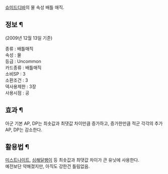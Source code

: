[슈미드디바](%EC%8A%88%EB%AF%B8%EB%93%9C%EB%94%94%EB%B0%94.md)의 물 속성 배틀 매직.

## 정보 ¶

(2009년 12월 13일 기준)  

  

종류 : 배틀매직  
속성 : 물  
등급 : Uncommon  
카드종류 : 배틀매직  
소비SP : 3  
소환조건 : 3  
덱사용제한 : 3장  
사용시점 : 공

## 효과 ¶

아군 기본 AP, DP는 최솟값과 최댓값 차이만큼 증가하고, 증가한만큼 적군 각각의 추가 AP, DP는 감소한다.  

## 활용법 ¶

[미스트나이트](%EB%AF%B8%EC%8A%A4%ED%8A%B8%EB%82%98%EC%9D%B4%ED%8A%B8.md),
[심해달팽이](%EC%8B%AC%ED%95%B4%EB%8B%AC%ED%8C%BD%EC%9D%B4.md) 등 최솟값과 최댓값 차이가 큰
유닛에 사용한다.  
예전보단 약해졌지만, 아직도 강한건 틀림없음.

